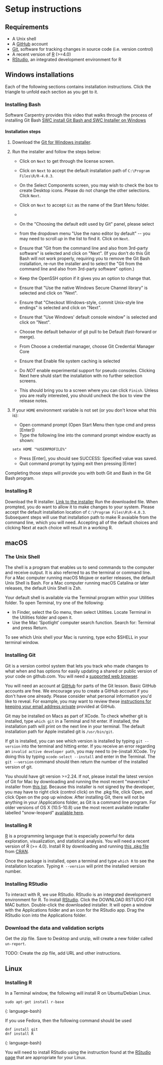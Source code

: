 # Setup instructions

## Requirements

* A Unix shell
* A [GitHub](https://github.com/) account
* [Git](https://git-scm.com/), software for tracking changes in source code (i.e. version control)
* A recent version of [R](https://www.r-project.org/) (>=4.0)
* [RStudio](https://rstudio.com/), an integrated development environment for R

## Windows installations

Each of the following sections contains installation instructions.  Click the
triangle to unfold each section as you get to it.

### Installing Bash

Software Carpentry provides this video that walks through the process of
installing Git Bash [SWC install Git Bash and SWC Installer on
Windows](https://www.youtube.com/watch?v=339AEqk9c-8)

#### Installation steps

1. Download the [Git for Windows installer](https://git-scm.com/download/win).

2. Run the installer and follow the steps below:

   * Click on `Next` to get through the license screen.

   * Click on `Next` to accept the default installation path of
   `C:\Program Files\R/R-4.0.3`.
   * On the Select Components screen, you may wish to check the box to
   create Desktop icons.  Please do not change the other selections.
   Click `Next`.
   * Click on `Next` to accept `Git` as the name of the Start Menu folder.
   * 
   * On the "Choosing the default edit used by Git" panel, please select
   * from the dropdown menu "Use the nano editor by default" -- you may
   need to scroll _up_ in the list to find it.  Click on `Next`.

   * Ensure that "Git from the command line and also from 3rd-party
   software" is selected and click on "Next". (If you don't do this Git
   Bash will not work properly, requiring you to remove the Git Bash
   installation, re-run the installer and to select the "Git from the
   command line and also from 3rd-party software" option.)

   * Keep the OpenSSH option if it gives you an option to change that.

   * Ensure that "Use the native Windows Secure Channel library" is
   selected and click on "Next".

   * Ensure that "Checkout Windows-style, commit Unix-style line endings"
   is selected and click on "Next".

   * Ensure that "Use Windows' default console window" is selected and
   click on "Next".

   * Choose the default behavior of git pull to be Default (fast-forward
   or merge).

   * From Choose a credential manager, choose Git Credential Manager Core

   * Ensure that Enable file system caching is selected

   * Do _NOT_ enable experimental support for pseudo consoles.  Clicking
   Next here shuld start the installation with no further selection
   screens.

   * This should bring you to a screen where you can click `Finish`.
   Unless you are really interested, you should uncheck the box to view
   the release notes.

3. If your `HOME` environment variable is not set (or you don't know
   what this is):

    * Open command prompt (Open Start Menu then type cmd and press [Enter])
    * Type the following line into the command prompt window exactly as shown:
    ```
    setx HOME "%USERPROFILE%"
    ```
    * Press [Enter], you should see SUCCESS: Specified value was saved.
    * Quit command prompt by typing exit then pressing [Enter]

Completing those steps will provide you with both Git and Bash in the Git
Bash program.

### Installing R

Download the R installer. [Link to the
installer](https://cran.r-project.org/bin/windows/base/release.htm)
Run the downloaded file.  When prompted, you do want to allow it to make
changes to your system.
Please accept the default installation location of
`C:\Program Files\R\R-4.0.3`.  Subsequent steps will use that installation
path to make R avaiable from the command line, which you will need.
Accepting all of the default choices and clicking Next at each choice will
result in a working R.

## macOS

### The Unix Shell

The shell is a program that enables us to send commands to the computer and receive output. It is 
also referred to as the terminal or command line.  For a Mac computer running macOS Mojave or 
earlier releases, the default Unix Shell is Bash.  For a Mac computer running macOS Catalina or 
later releases, the default Unix Shell is Zsh. 

Your default shell is available via the Terminal program within your Utilities folder.  To open 
Terminal, try one of the following:

* In Finder, select the Go menu, then select Utilities. Locate Terminal in the Utilities folder and open it.
* Use the Mac ‘Spotlight’ computer search function. Search for: Terminal and press Return.

To see which Unix shell your Mac is running, type echo $SHELL in your terminal window.

### Installing Git

Git is a version control system that lets you track who made changes to what when and has options 
for easily updating a shared or public version of your code on github.com. You will need a [supported web 
browser](https://help.github.com/articles/supported-browsers/).

You will need an account at [GitHub](https://github.com/) for parts of the Git lesson. Basic GitHub 
accounts are free. We encourage you to create a GitHub account if you don't have one already. Please 
consider what personal information you'd like to reveal. For example, you may want to review these 
[instructions for keeping your email address private](https://help.github.com/articles/keeping-your-email-address-private/)
provided at GitHub.

Git may be installed on Macs as part of XCode.  To check whether git is installed, type
`which git` in a Terminal and hit enter.  If installed, the installation path will print on the 
next line in your terminal.  The default installation path for Apple installed git is `/usr/bin/git`.

If git is installed, you can see which version is installed by typing `git --version` into the 
terminal and hitting enter.  If you receive an error regarding an `invalid active developer path`,
you may need to (re-)install XCode.  Try doing this by typing `xcode-select --install` and enter
in the Terminal.  The `git --version` command should then return the number of the installed
version of git.

You should have git version >=2.24.  If not, please install the latest
version of Git for Mac by downloading and running the most recent "mavericks" installer from 
[this list](http://sourceforge.net/projects/git-osx-installer/files/).  Because this installer is 
not signed by the developer, you may have to right click (control click) on the .pkg file, click Open, 
and click Open on the pop up window. After installing Git, there will not be anything in your 
/Applications folder, as Git is a command line program. For older versions of OS X (10.5-10.8) use the 
most recent available installer labelled "snow-leopard" [available here](http://sourceforge.net/projects/git-osx-installer/files/).

### Installing R
[R](https://www.r-project.org/) is a programming language that is especially powerful for data 
exploration, visualization, and statistical analysis. You will need a recent version of R (>= 4.0).
Install R by downloading and running [this .pkg file](https://cran.r-project.org/bin/macosx/R-latest.pkg)
from [CRAN](https://cran.r-project.org/index.html).

Once the package is installed, open a terminal and type `which R` to see the installation location.
Typing `R --version` will print the installed version number.

### Installing RStudio

To interact with R, we use RStudio.  RStudio is an integrated development environment for R.
To install [RStudio](https://rstudio.com/products/rstudio/download/#download).  Click the
DOWNLOAD RSTUDIO FOR MAC button. Double-click the downloaded installer.  It will open a window with
the Applications folder and an icon for the RStudio app.  Drag the RStudio icon into the
Applications folder.

### Download the data and validation scripts

Get the zip file.  Save to Desktop and unzip, will create a new folder called `un-report`.

TODO:  Create the zip file, add URL and other instructions.

## Linux

### Installing R

In a Terminal window, the following will install R on Ubuntu/Debian Linux.

~~~
sudo apt-get install r-base
~~~
{: language-bash}

If you use Fedora, then the following command should be used

~~~
dnf install git
dnf install R
~~~
{: language-bash}

You will need to install RStudio using the instruction found at the [RStudio
page](https://www.rstudio.com/products/rstudio/download/#download) that are
appropriate for your Linux.


